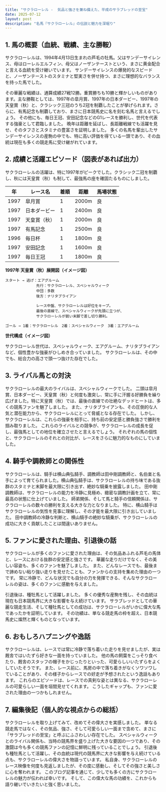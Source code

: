 ```yaml
---
title: "サクラローレル -  気品と強さを兼ね備えた、平成のサラブレッドの至宝"
date: 2025-07-12
layout: post
description: "名馬『サクラローレル』の伝説と魅力を深堀り"
---
```


## 1. 馬の概要（血統、戦績、主な勝鞍）

サクラローレルは、1994年4月13日生まれの芦毛の牡馬。父はサンデーサイレンス、母はローレルエルフィン、母父はノーザンテーストという、まさに黄金配合と言える血統を受け継いでいます。  サンデーサイレンスの爆発的なスピードと、ノーザンテーストのスタミナと堅実さを併せ持つ、まさに理想的なバランスを持った馬でした。

その華麗な戦績は、通算成績27戦12勝。重賞勝ちも10勝と輝かしいものがあります。主な勝鞍としては、1997年の皐月賞、1997年の日本ダービー、1997年の天皇賞（秋）と、クラシック三冠のうち2冠を制覇したことが挙げられます。さらに、有馬記念も制覇しており、まさに日本競馬史に名を刻む名馬と言えるでしょう。  その他にも、毎日王冠、安田記念などのG1レースを勝利し、世代を代表する強豪として君臨しました。  晩年は距離を延ばし、長距離戦線でも活躍を見せ、そのタフさとスタミナの豊富さを証明しました。  多くの名馬を輩出したサンデーサイレンスの産駒の中でも、特に高い評価を得ている一頭であり、その血統は現在も多くの競走馬に受け継がれています。


## 2. 成績と活躍エピソード（図表があれば出力）

サクラローレルの活躍は、特に1997年がピークでした。クラシック二冠を制覇し、秋には天皇賞（秋）も制して、最強馬の座を確固たるものにしました。

| 年 | レース名             | 着順 | 距離 | 馬場状態 |
|---|----------------------|-----|-----|---------|
| 1997 | 皐月賞               | 1   | 2000m| 良      |
| 1997 | 日本ダービー           | 1   | 2400m| 良      |
| 1997 | 天皇賞（秋）         | 1   | 2000m| 良      |
| 1997 | 有馬記念             | 1   | 2500m| 良      |
| 1996 | 毎日杯               | 1   | 1800m| 良      |
| 1997 | 安田記念             | 1   | 1600m| 良      |
| 1997 | 毎日王冠             | 1   | 1800m| 良      |


**1997年 天皇賞（秋）展開図（イメージ図）**

```
スタート → 逃げ：エアグルーム
              先行：サクラローレル、スペシャルウィーク
              中団：多数
              後方：ナリタブライアン
              
              レース中盤、サクラローレルは好位をキープ。
              最後の直線で、スペシャルウィークが先頭に立つが、
              サクラローレルが鋭い末脚で差し切り勝利。
              
ゴール → 1着：サクラローレル　2着：スペシャルウィーク　3着：エアグルーム
```

**世代構成（イメージ図）**

サクラローレル世代は、スペシャルウィーク、エアグルーム、ナリタブライアンなど、個性豊かな強豪がひしめき合っていました。  サクラローレルは、その中でも、総合力の高さで頭一つ抜けた存在でした。


## 3. ライバル馬との対決

サクラローレルの最大のライバルは、スペシャルウィークでした。  二頭は皐月賞、日本ダービー、天皇賞（秋）と何度も激突し、常に手に汗握る好勝負を繰り広げました。特に天皇賞（秋）では、最後の直線での壮絶なデッドヒートは、多くの競馬ファンを魅了しました。  また、ナリタブライアンも、その圧倒的な人気と潜在能力から、サクラローレルにとって脅威となる存在でした。  しかし、サクラローレルは、これらの強豪を相手に、持ち前の安定感と勝負強さで勝利を掴み取りました。  これらのライバルとの競争が、サクラローレルの成長を促し、最強馬としての地位を確立させたと言えるでしょう。  それぞれの馬の個性と、サクラローレルのそれとの対比が、レースをさらに魅力的なものにしていました。


## 4. 騎手や調教師との関係性

サクラローレルは、騎手は横山典弘騎手、調教師は田中剛調教師と、名伯楽と名手によって育てられました。横山典弘騎手は、サクラローレルの持ち味である抜群のスタミナと末脚を最大限に引き出す、絶妙な騎乗を披露しました。  田中剛調教師は、サクラローレルの能力を冷静に見極め、緻密な調教計画を立て、常に最高の状態に仕上げていました。  師弟関係、そして馬と騎手の信頼関係は、サクラローレルの数々の勝利を支える大きな力となりました。  特に、横山騎手はサクラローレルの気性を見事に理解し、その才能を最大限に引き出していました。  田中調教師の冷静な判断と、横山騎手の絶妙な騎乗が、サクラローレルの成功に大きく貢献したことは間違いありません。


## 5. ファンに愛された理由、引退後の話

サクラローレルが多くのファンに愛された理由は、その気品あふれる芦毛の馬体と、レースにおける抜群の安定感と強さです。  華麗な走りだけでなく、その美しい容姿も、多くのファンを魅了しました。  また、どんなレースでも、最後まで諦めない粘り強い走りを見せたことも、ファンからの支持を集めた理由の一つです。  常に冷静で、どんな状況でも自分の力を発揮できる、そんなサクラローレルの姿は、多くのファンに感動を与えました。

引退後は、種牡馬として活躍しました。  多くの優秀な産駒を残し、その血統は現在も日本競馬界に大きな影響を与え続けています。  サラブレッドとしての華麗な競走生活、そして種牡馬としての成功は、サクラローレルがいかに偉大な馬であったかを証明しています。  その功績は、単なる競走馬の枠を超え、日本競馬史に燦然と輝くものとなっています。


## 6. おもしろハプニングや逸話

サクラローレルは、レースでは常に冷静で落ち着いた走りを見せましたが、実は厩舎ではいたずら好きな一面を持っていました。  他の馬の飼葉をこっそり食べたり、厩舎のスタッフの帽子をかじったりといった、可愛らしいいたずらをよくしていたそうです。  また、レース前に、馬房の中で落ち着きがなくソワソワしていることがあり、その様子からレースでの好走が予想されたという逸話もあります。  これらのエピソードは、レースでの真剣な姿とは異なる、サクラローレルの可愛らしい一面を垣間見せてくれます。  こうしたギャップも、ファンに愛された理由の一つかもしれません。


## 7. 編集後記（個人的な視点からの総括）

サクラローレルを取り上げてみて、改めてその偉大さを実感しました。  単なる競走馬ではなく、その気品、強さ、そして可愛らしい一面まで含めて、まさに「サラブレッドの至宝」と呼ぶにふさわしい存在でした。  スペシャルウィークとのライバル関係も、当時の競馬界を盛り上げた大きな要因の一つであり、その激闘は今も多くの競馬ファンの記憶に鮮明に残っていることでしょう。  引退後も種牡馬として活躍し、その血統は現代の競馬界に大きな影響を与え続けている点も、サクラローレルの偉大さを物語っています。  私自身、サクラローレルのレース映像を何度も見返しましたが、その度に感動し、そしてその強さと美しさに心を奪われます。  このブログ記事を通じて、少しでも多くの方にサクラローレルの魅力が伝われば幸いです。  そして、この偉大な馬の功績を、これからも語り継いでいきたいと強く思いました。
